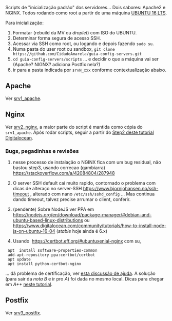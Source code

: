 
Scripts de "inicialização padrão" dos servidores... Dois sabores: Apache2 e NGINX. 
Todos rodando como root a partir de uma máquina [UBUNTU 16 LTS](http://releases.ubuntu.com/16.04/).

Para inicialização:

 1. Formatar (rebuild da MV ou *droplet*) com ISO do UBUNTU.
 2. Determinar forma segura de acesso SSH.
 3. Acessar via SSH como root, ou logando e depois fazendo `sudo su`.
 4. Numa pasta do user root ou sandbox, `git clone https://github.com/CidadeAmarela/guia-config-servers.git`
 5. `cd guia-config-servers/scripts` ... e decidir o que a máquina vai ser (Apache? NIGNX? adiciona Postfix nela?)
 6. ir para a pasta indicada por `srvN_xxx` conforme contextualização abaixo.
 
## Apache ##

Ver [srv1_apache](srv1_apache).

## Nginx ##

Ver [srv2_nginx](srv2_nginx), a maior parte do script é mantida como cópia do `srv1_apache`. 
Após rodar scripts, seguir a  partir do [Step2 deste tutorial Digitalocean](https://www.digitalocean.com/community/tutorials/how-to-install-nginx-on-ubuntu-16-04#step-2-adjust-the-firewall).

### Bugs, pegadinhas e revisões ###

1. nesse processo de instalação o NGINX fica com um bug residual, não bastou step3, usando correcao  (gambiarra) https://stackoverflow.com/a/42084804/287948

2. O server SSH default cai muito rapido, contornado o problema com dicas de alteraço no server-SSH https://www.bjornjohansen.no/ssh-timeout , alterado com nano `/etc/ssh/sshd_config`  ... Mas continua dando timeout, talvez precise arrumar o client, conferir.

3. (pendente) Sobre NodeJS ver PPA em https://nodejs.org/en/download/package-manager/#debian-and-ubuntu-based-linux-distributions ou https://www.digitalocean.com/community/tutorials/how-to-install-node-js-on-ubuntu-16-04 (*stable* hoje ainda  é 6.x)

4. Usando  https://certbot.eff.org/#ubuntuxenial-nginx com su,
```
 apt  install software-properties-common
 add-apt-repository ppa:certbot/certbot
 apt update
 apt install python-certbot-nginx 
```
... dá problema de certificação, ver [esta discussão de ajuda](https://community.letsencrypt.org/t/certbot-on-nginx-not-working-no-plug-and-play-solution/33895/4).  A solução (para sair da *nota B* e ir pro *A*) foi dada no mesmo local. Dicas para chegar em *A++*  [neste tutorial](https://www.bjornjohansen.no/optimizing-https-nginx).


## Postfix ##

Ver [srv3_postfix](srv3_postfix).
